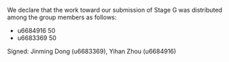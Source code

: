 We declare that the work toward our submission of Stage G was distributed among the group members as follows:

* u6684916 50
* u6683369 50

Signed: Jinming Dong (u6683369), Yihan Zhou (u6684916)

